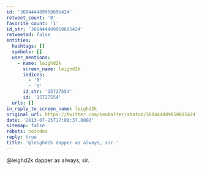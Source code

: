 ```yaml
---
id: '360444489950695424'
retweet_count: '0'
favorite_count: '1'
id_str: '360444489950695424'
retweeted: false
entities:
  hashtags: []
  symbols: []
  user_mentions:
    - name: leighd2k
      screen_name: leighd2k
      indices:
        - '0'
        - '9'
      id_str: '15727554'
      id: '15727554'
  urls: []
in_reply_to_screen_name: leighd2k
original_url: https://twitter.com/benbalter/status/360444489950695424
date: '2013-07-25T17:00:37.000Z'
sitemap: false
robots: noindex
reply: true
title: '@leighd2k dapper as always, sir.'
---
```


@leighd2k dapper as always, sir.